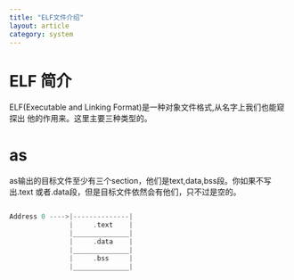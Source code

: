```yaml
---
title: "ELF文件介绍"
layout: article
category: system 
---
```


# ELF 简介
ELF(Executable and Linking Format)是一种对象文件格式,从名字上我们也能窥探出
他的作用来。这里主要三种类型的。

# as 
as输出的目标文件至少有三个section，他们是text,data,bss段。你如果不写出.text
或者.data段，但是目标文件依然会有他们，只不过是空的。

```c

Address 0 ---->|--------------|
               |     .text    |
			   |______________|
               |     .data    |
			   |______________|
			   |     .bss     |
			   |______________|

```


